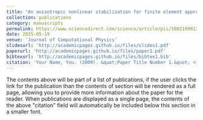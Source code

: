 ```yaml
---
title: "An anisotropic nonlinear stabilization for finite element approximation of Vlasov–Poisson equations"
collection: publications
category: manuscripts
permalink: https://www.sciencedirect.com/science/article/pii/S0021999125003626
date: 2025-05-19
venue: 'Journal of Computational Physics'
slidesurl: 'http://academicpages.github.io/files/slides1.pdf'
paperurl: 'http://academicpages.github.io/files/paper1.pdf'
bibtexurl: 'http://academicpages.github.io/files/bibtex1.bib'
citation: 'Your Name, You. (2009). &quot;Paper Title Number 1.&quot; <i>Journal 1</i>. 1(1).'
---
```

The contents above will be part of a list of publications, if the user clicks the link for the publication than the contents of section will be rendered as a full page, allowing you to provide more information about the paper for the reader. When publications are displayed as a single page, the contents of the above "citation" field will automatically be included below this section in a smaller font.
